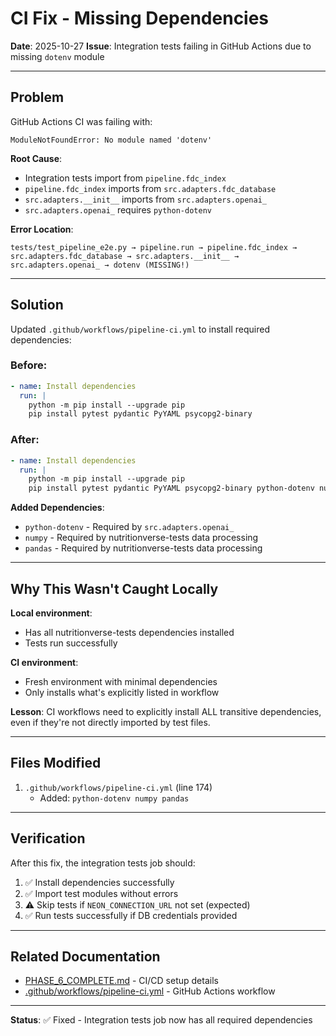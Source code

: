 # CI Fix - Missing Dependencies

**Date**: 2025-10-27
**Issue**: Integration tests failing in GitHub Actions due to missing `dotenv` module

---

## Problem

GitHub Actions CI was failing with:
```
ModuleNotFoundError: No module named 'dotenv'
```

**Root Cause**:
- Integration tests import from `pipeline.fdc_index`
- `pipeline.fdc_index` imports from `src.adapters.fdc_database`
- `src.adapters.__init__` imports from `src.adapters.openai_`
- `src.adapters.openai_` requires `python-dotenv`

**Error Location**:
```
tests/test_pipeline_e2e.py → pipeline.run → pipeline.fdc_index →
src.adapters.fdc_database → src.adapters.__init__ →
src.adapters.openai_ → dotenv (MISSING!)
```

---

## Solution

Updated `.github/workflows/pipeline-ci.yml` to install required dependencies:

### Before:
```yaml
- name: Install dependencies
  run: |
    python -m pip install --upgrade pip
    pip install pytest pydantic PyYAML psycopg2-binary
```

### After:
```yaml
- name: Install dependencies
  run: |
    python -m pip install --upgrade pip
    pip install pytest pydantic PyYAML psycopg2-binary python-dotenv numpy pandas
```

**Added Dependencies**:
- `python-dotenv` - Required by `src.adapters.openai_`
- `numpy` - Required by nutritionverse-tests data processing
- `pandas` - Required by nutritionverse-tests data processing

---

## Why This Wasn't Caught Locally

**Local environment**:
- Has all nutritionverse-tests dependencies installed
- Tests run successfully

**CI environment**:
- Fresh environment with minimal dependencies
- Only installs what's explicitly listed in workflow

**Lesson**: CI workflows need to explicitly install ALL transitive dependencies, even if they're not directly imported by test files.

---

## Files Modified

1. `.github/workflows/pipeline-ci.yml` (line 174)
   - Added: `python-dotenv numpy pandas`

---

## Verification

After this fix, the integration tests job should:
1. ✅ Install dependencies successfully
2. ✅ Import test modules without errors
3. ⚠️  Skip tests if `NEON_CONNECTION_URL` not set (expected)
4. ✅ Run tests successfully if DB credentials provided

---

## Related Documentation

- [PHASE_6_COMPLETE.md](PHASE_6_COMPLETE.md) - CI/CD setup details
- [.github/workflows/pipeline-ci.yml](.github/workflows/pipeline-ci.yml) - GitHub Actions workflow

---

**Status**: ✅ Fixed - Integration tests job now has all required dependencies
